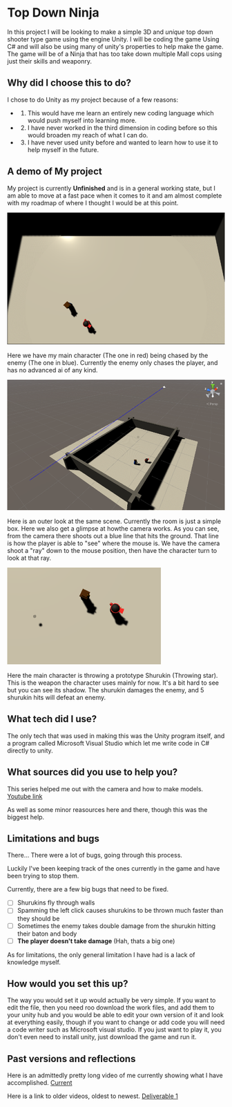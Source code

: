 # **Top Down Ninja**

In this project I will be looking to make a simple 3D and *unique* top down shooter type game using the engine Unity. I will be coding the game Using C# and will also be using many of unity's properties to help make the game. The game will be of a Ninja that has too take down multiple Mall cops using just their skills and weaponry. 


## Why did I choose this to do?

I chose to do Unity as my project because of a few reasons:
* 1. This would have me learn an entirely new coding language which would push myself into learning more.
* 2. I have never worked in the third dimension in coding before so this would broaden my reach of what I can do.
* 3. I have never used unity before and wanted to learn how to use it to help myself in the future.


## A demo of My project

My project is currently **Unfinished** and is in a general working state, but I am able to move at a fast pace when it comes to it and am almost complete with my roadmap of where I thought I would be at this point. 

![GitHub Logo](image_2021-05-19_084250.png)

Here we have my main character (The one in red) being chased by the enemy (The one in blue). Currently the enemy only chases the player, and has no advanced ai of any kind. 

![Github Logo](image_2021-05-19_084329.png)

Here is an outer look at the same scene. Currently the room is just a simple box. Here we also get a glimpse at howthe camera works. As you can see, from the camera there shoots out a blue line that hits the ground. That line is how the player is able to "see" where the mouse is. We have the camera shoot a "ray" down to the mouse position, then have the character turn to look at that ray. 

![Github Logo](image_2021-05-19_084413.png)

Here the main character is throwing a prototype Shurukin (Throwing star). This is the weapon the character uses mainly for now. It's a bit hard to see but you can see its shadow. The shurukin damages the enemy, and 5 shurukin hits will defeat an enemy. 


## What tech did I use?

The only tech that was used in making this was the Unity program itself, and a program called Microsoft Visual Studio which let me write code in C# directly to unity. 


## What sources did you use to help you?

This series helped me out with the camera and how to make models. [Youtube link](https://www.youtube.com/watch?v=lkDGk3TjsIE&list=PLiyfvmtjWC_XBKJVuCtMXrkNnMDNB16W9&index=1&ab_channel=gamesplusjamesgamesplusjames)

As well as some minor reasources here and there, though this was the biggest help. 


## Limitations and bugs

There... There were a lot of bugs, going through this process.

Luckily I've been keeping track of the ones currently in the game and have been trying to stop them. 

Currently, there are a few big bugs that need to be fixed.

- [ ] Shurukins fly through walls
- [ ] Spamming the left click causes shurukins to be thrown much faster than they should be
- [ ] Sometimes the enemy takes double damage from the shurukin hitting their baton and body
- [ ] **The player doesn't take damage** (Hah, thats a big one)

As for limitations, the only general limitation I have had is a lack of knowledge myself. 


## How would you set this up?

The way you would set it up would actually be very simple. If you want to edit the file, then you need roo download the work files, and add them to your unity hub and you would be able to edit your own version of it and look at everything easily, though if you want to change or add code you will need a code writer such as Microsoft visual studio. If you just want to play it, you don't even need to install unity, just download the game and run it. 


## Past versions and reflections

Here is an admittedly pretty long video of me currently showing what I have accomplished. [Current](https://drive.google.com/file/d/1v6pSGro9S3cnbIT_KKRfoEL9j6TUe2BT/view)

Here is a link to older videos, oldest to newest. 
[Deliverable 1](https://drive.google.com/file/d/1Vy-RxBZPSmEqQ2-xhZ7oVfWkHn_sJjS_/view)
